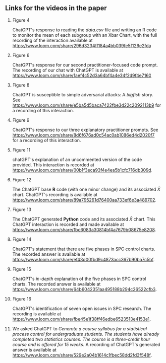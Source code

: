 ## Links for the videos in the paper

1. Figure 4 

	ChatGPT's response to reading the *data.csv* file and writing an R code to monitor the mean of each subgroup with an Xbar Chart, with the full recording of the interaction available at 
	https://www.loom.com/share/296d3234ff184a4bb039fe5f126e2fda

2. Figure 6

	ChatGPT's response for our second practitioner-focused code prompt. The recording of our chat with ChatGPT is available at 
	https://www.loom.com/share/1aef4c52d3a64bf4a4e34f2d9f4e7160

3. Figure 8

	ChatGPT is susceptible to simple adversarial attacks: A *bigfish* story. 
	See https://www.loom.com/share/e5ba5d5baca7422fbe3d22c2092113b9 for a recording of this interaction.

4. Figure 9

	ChatGPT's response to our three explanatory practitioner prompts. 
	See https://www.loom.com/share/8d6f676ad0c54ac0ab1086ed4d2020f7 for a recording of this interaction.

5. Figure 11

	chatGPT's explanation of an uncommented version of the code provided. This interaction is recorded at https://www.loom.com/share/00b1f3eca93f4e4ea5b1cfc716db309d.

6. Figure 12

	The ChatGPT base **R** code (with one minor change) and its associated $\bar{X}$ chart. ChatGPT's recording is available at https://www.loom.com/share/89a795291d76400aa733ef6e3a489702.

7. Figure 13

	The ChatGPT generated **Python** code and its associated $\bar{X}$ chart. This ChatGPT interaction is recorded and made available at https://www.loom.com/share/1bc6083a30814bf4a7679b08675e8208.

8. Figure 14

	ChatGPT's statement that there are five phases in SPC control charts. The recorded answer is available at https://www.loom.com/share/ef43d00fbd9c4873acc367b90ba7c5bf.

9. Figure 15

	ChatGPT's *in-depth* explanation of the five phases in SPC control charts. The recorded answer is available at https://www.loom.com/share/64b6042351aa495188b294c26522cfb3.
	
10. Figure 16

	ChatGPT's identification of seven open issues in SPC research. The recording is available at https://www.loom.com/share/fbe45e1f38ff46edbe6523513e4153e1.

11. We asked ChatGPT to *Generate a course syllabus for a statistical process control for undergraduate students. The students have already completed two statistics courses. The course is a three-credit hour course and is offered for 15 weeks.*
A recording of ChatGPT's generated answer is available at 
https://www.loom.com/share/529e2a04b1614c1fbec58dd2fd3f548f.
